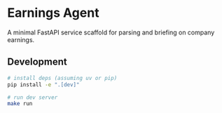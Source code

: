 # Earnings Agent

A minimal FastAPI service scaffold for parsing and briefing on company earnings.

## Development
```bash
# install deps (assuming uv or pip)
pip install -e ".[dev]"

# run dev server
make run
